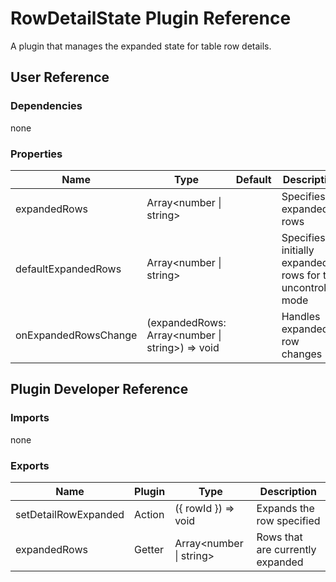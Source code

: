 # RowDetailState Plugin Reference

A plugin that manages the expanded state for table row details.

## User Reference

### Dependencies

none

### Properties

Name | Type | Default | Description
-----|------|---------|------------
expandedRows | Array&lt;number &#124; string&gt; | | Specifies expanded rows
defaultExpandedRows | Array&lt;number &#124; string&gt; | | Specifies initially expanded rows for the uncontrolled mode
onExpandedRowsChange | (expandedRows: Array&lt;number &#124; string&gt;) => void | | Handles expanded row changes

## Plugin Developer Reference

### Imports

none

### Exports

Name | Plugin | Type | Description
-----|--------|------|------------
setDetailRowExpanded | Action | ({ rowId }) => void | Expands the row specified
expandedRows | Getter | Array&lt;number &#124; string&gt; | Rows that are currently expanded
